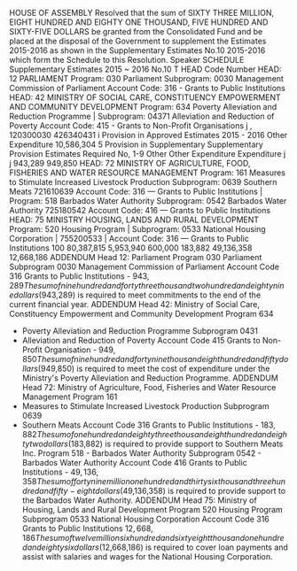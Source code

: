 HOUSE OF ASSEMBLY
Resolved that the sum of SIXTY THREE MILLION, EIGHT HUNDRED AND EIGHTY ONE THOUSAND, FIVE HUNDRED AND SIXTY-FIVE DOLLARS be granted from the Consolidated Fund and be placed at the disposal of the Government to supplement the Estimates 2015-2016 as shown in the Supplementary Estimates No.10 2015-2016 which form the Schedule to this Resolution.
Speaker
SCHEDULE
Supplementary Estimates 2015 ~ 2016 No.10
T
HEAD Code Number HEAD: 12 PARLIAMENT Program: 030 Parliament Subprogram: 0030 Management Commission of Parliament Account Code: 316 - Grants to Public Institutions HEAD: 42 MINISTRY OF SOCIAL CARE, CONSTITUENCY EMPOWERMENT AND COMMUNITY DEVELOPMENT Program: 634 Poverty Alleviation and Reduction Programme | Subprogram: 04371 Alleviation and Reduction of Poverty Account Code: 415 - Grants to Non-Profit Organisations j , 120300030 426340431 i Provision in Approved Estimates 2015 - 2016 Other Expenditure 10,586,304
5 Provision in Supplementary Supplementary Provision Estimates Required No, 1-9
Other Other Expenditure Expenditure
j
j
943,289
949,850
HEAD: 72 MINISTRY OF AGRICULTURE, FOOD, FISHERIES AND WATER RESOURCE MANAGEMENT Program: 161 Measures to Stimulate Increased Livestock Production Subprogram: 0639 Southern Meats 721610639 Account Code: 316 — Grants to Public Institutions | Program: 518 Barbados Water Authority Subprogram: 0542 Barbados Water Authority 725180542 Account Code: 416 — Grants to Public Institutions HEAD: 75 MINISTRY HOUSING, LANDS AND RURAL DEVELOPMENT Program: 520 Housing Program | Subprogram: 0533 National Housing Corporation | 755200533 | Account Code: 316 — Grants to Public Institutions 100 80,387,815 5,953,940
600,000
183,882
49,136,358
12,668,186
ADDENDUM
Head 12: Parliament
Program 030
Parliament
Subprogram 0030
Management Commission of Parliament
Account Code 316 Grants to Public Institutions - $943,289
The sum of nine hundred and forty three thousand two hundred and eighty nine dollars ($943,289) is required to meet commitments to the end of the current financial year.
ADDENDUM
Head 42: Ministry of Social Care, Constituency Empowerment and Community Development
Program 634
- Poverty Alleviation and Reduction Programme
Subprogram 0431
- Alleviation and Reduction of Poverty
Account Code 415 Grants to Non-Profit Organisation - $949,850
The sum of nine hundred and forty nine thousand eight hundred and fifty dollars ($949,850) is required to meet the cost of expenditure under the Ministry's Poverty Alleviation and Reduction Programme.
ADDENDUM
Head 72: Ministry of Agriculture, Food, Fisheries and Water Resource Management
Program 161
- Measures to Stimulate Increased Livestock Production
Subprogram 0639
- Southern Meats
Account Code 316 Grants to Public Institutions - $183,882
The sum of one hundred and eighty three thousand eight hundred and eighty two dollars ($183,882) is required to provide support to Southern Meats Inc.
Program 518 - Barbados Water Authority Subprogram 0542 - Barbados Water Authority
Account Code 416 Grants to Public Institutions - $49,136,358
The sum of forty nine million one hundred and thirty six thousand three hundred and fifty-eight dollars ($49,136,358) is required to provide support to the Barbados Water Authority.
ADDENDUM
Head 75: Ministry of Housing, Lands and Rural Development
Program 520
Housing Program
Subprogram 0533
National Housing Corporation
Account Code 316 Grants to Public Institutions
$12,668,186
The sum of twelve million six hundred and sixty eight thousand one hundred and eighty six dollars ($12,668,186) is required to cover loan payments and assist with salaries and wages for the National Housing Corporation.
